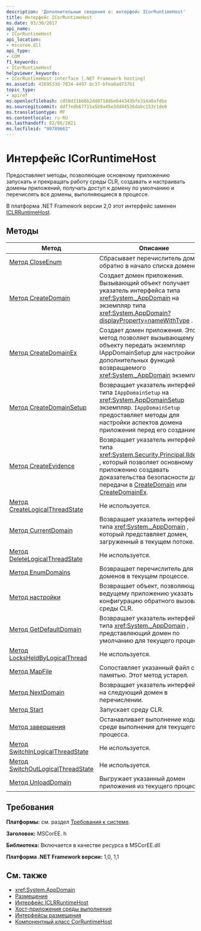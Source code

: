 ```yaml
---
description: 'Дополнительные сведения о: интерфейс ICorRuntimeHost'
title: Интерфейс ICorRuntimeHost
ms.date: 03/30/2017
api_name:
- ICorRuntimeHost
api_location:
- mscoree.dll
api_type:
- COM
f1_keywords:
- ICorRuntimeHost
helpviewer_keywords:
- ICorRuntimeHost interface [.NET Framework hosting]
ms.assetid: 4369533d-7834-4497-bc37-bfea0ad737b1
topic_type:
- apiref
ms.openlocfilehash: cd50d31668b2dd0718dbe644343bfe314a0afdbe
ms.sourcegitcommit: ddf7edb67715a5b9a45e3dd44536dabc153c1de0
ms.translationtype: MT
ms.contentlocale: ru-RU
ms.lasthandoff: 02/06/2021
ms.locfileid: "99789662"
---
```

# <a name="icorruntimehost-interface"></a>Интерфейс ICorRuntimeHost

Предоставляет методы, позволяющие основному приложению запускать и прекращать работу среды CLR, создавать и настраивать домены приложений, получать доступ к домену по умолчанию и перечислять все домены, выполняющиеся в процессе.  
  
 В платформа .NET Framework версии 2,0 этот интерфейс заменен [ICLRRuntimeHost](iclrruntimehost-interface.md).  
  
## <a name="methods"></a>Методы  
  
|Метод|Описание|  
|------------|-----------------|  
|[Метод CloseEnum](icorruntimehost-closeenum-method.md)|Сбрасывает перечислитель домена обратно в начало списка доменов.|  
|[Метод CreateDomain](icorruntimehost-createdomain-method.md)|Создает домен приложения. Вызывающий объект получает указатель интерфейса типа <xref:System._AppDomain> на экземпляр типа <xref:System.AppDomain?displayProperty=nameWithType> .|  
|[Метод CreateDomainEx](icorruntimehost-createdomainex-method.md)|Создает домен приложения. Этот метод позволяет вызывающему объекту передать экземпляр IAppDomainSetup для настройки дополнительных функций возвращаемого <xref:System._AppDomain> экземпляра.|  
|[Метод CreateDomainSetup](icorruntimehost-createdomainsetup-method.md)|Возвращает указатель интерфейса типа `IAppDomainSetup` на <xref:System.AppDomainSetup> экземпляр. `IAppDomainSetup` предоставляет методы для настройки аспектов домена приложения перед его созданием.|  
|[Метод CreateEvidence](icorruntimehost-createevidence-method.md)|Возвращает указатель интерфейса типа <xref:System.Security.Principal.IIdentity> , который позволяет основному приложению создавать доказательства безопасности для передачи в [CreateDomain](icorruntimehost-createdomain-method.md) или [CreateDomainEx](icorruntimehost-createdomainex-method.md).|  
|[Метод CreateLogicalThreadState](icorruntimehost-createlogicalthreadstate-method.md)|Не используется.|  
|[Метод CurrentDomain](icorruntimehost-currentdomain-method.md)|Возвращает указатель интерфейса типа <xref:System._AppDomain> , который представляет домен, загруженный в текущем потоке.|  
|[Метод DeleteLogicalThreadState](icorruntimehost-deletelogicalthreadstate-method.md)|Не используется.|  
|[Метод EnumDomains](icorruntimehost-enumdomains-method.md)|Возвращает перечислитель для доменов в текущем процессе.|  
|[Метод настройки](icorruntimehost-getconfiguration-method.md)|Возвращает объект, позволяющий ведущему приложению указать конфигурацию обратного вызова среды CLR.|  
|[Метод GetDefaultDomain](icorruntimehost-getdefaultdomain-method.md)|Возвращает указатель интерфейса типа <xref:System._AppDomain> , представляющий домен по умолчанию для текущего процесса.|  
|[Метод LocksHeldByLogicalThread](icorruntimehost-locksheldbylogicalthread-method.md)|Не используется.|  
|[Метод MapFile](icorruntimehost-mapfile-method.md)|Сопоставляет указанный файл с памятью. Этот метод устарел.|  
|[Метод NextDomain](icorruntimehost-nextdomain-method.md)|Возвращает указатель интерфейса на следующий домен в перечислении.|  
|[Метод Start](icorruntimehost-start-method.md)|Запускает среду CLR.|  
|[Метод завершения](icorruntimehost-stop-method.md)|Останавливает выполнение кода в среде выполнения для текущего процесса.|  
|[Метод SwitchInLogicalThreadState](icorruntimehost-switchinlogicalthreadstate-method.md)|Не используется.|  
|[Метод SwitchOutLogicalThreadState](icorruntimehost-switchoutlogicalthreadstate-method.md)|Не используется.|  
|[Метод UnloadDomain](icorruntimehost-unloaddomain-method.md)|Выгружает указанный домен приложения из текущего процесса.|  
  
## <a name="requirements"></a>Требования  

 **Платформы:** см. раздел [Требования к системе](../../get-started/system-requirements.md).  
  
 **Заголовок:** MSCorEE. h  
  
 **Библиотека:** Включается в качестве ресурса в MSCorEE.dll  
  
 **Платформа .NET Framework версии:** 1,0, 1,1  
  
## <a name="see-also"></a>См. также

- <xref:System.AppDomain>
- [Размещение](index.md)
- [Интерфейс ICLRRuntimeHost](iclrruntimehost-interface.md)
- [Хост-приложения среды выполнения](/previous-versions/dotnet/netframework-4.0/a51xd4ze(v=vs.100))
- [Интерфейсы размещения](hosting-interfaces.md)
- [Компонентный класс CorRuntimeHost](corruntimehost-coclass.md)
